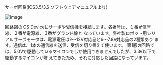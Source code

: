 サーボ回路(ICS3.5/3.6 ソフトウェアマニュアルより)

![image](https://github.com/user-attachments/assets/12d5f115-00ab-42c6-9924-19430ecab575)

回路図のICS Deviceにサーボや受信機を接続します。各番号は、１番が信号線、２番が電源線、３番がグランド線と
なっています。弊社製ロボット用シリアルサーボモータは、電源電圧は9～12V対応品と6～7.8V対応品の2種類あり
ます。通信は、1本の通信線を送信、受信を切り替えて使います。
第1版の回路では、5.0Vで駆動しているマイコンでしか使用できませんでしたが、3.3V以下で駆動するマイコンが増
えてきたため、それに対応した回路になっています。
